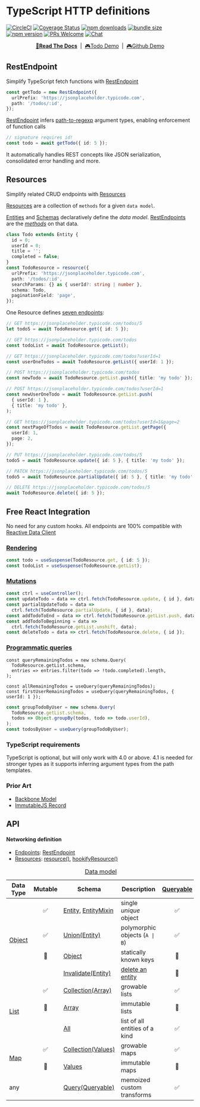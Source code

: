 # TypeScript HTTP definitions

[![CircleCI](https://circleci.com/gh/reactive/data-client/tree/master.svg?style=shield)](https://circleci.com/gh/reactive/data-client)
[![Coverage Status](https://img.shields.io/codecov/c/gh/reactive/data-client/master.svg?style=flat-square)](https://app.codecov.io/gh/reactive/data-client?branch=master)
[![npm downloads](https://img.shields.io/npm/dm/@data-client/rest.svg?style=flat-square)](https://www.npmjs.com/package/@data-client/rest)
[![bundle size](https://img.shields.io/bundlephobia/minzip/@data-client/rest?style=flat-square)](https://bundlephobia.com/result?p=@data-client/rest)
[![npm version](https://img.shields.io/npm/v/@data-client/rest.svg?style=flat-square)](https://www.npmjs.com/package/@data-client/rest)
[![PRs Welcome](https://img.shields.io/badge/PRs-welcome-brightgreen.svg?style=flat-square)](http://makeapullrequest.com)
[![Chat](https://img.shields.io/discord/768254430381735967.svg?style=flat-square&colorB=758ED3)](https://discord.gg/35nb8Mz)

<div align="center">

**[📖Read The Docs](https://dataclient.io/rest)** &nbsp;|&nbsp; [🎮Todo Demo](https://stackblitz.com/github/reactive/data-client/tree/master/examples/todo-app?file=src%2Fresources%2FTodoResource.ts) &nbsp;|&nbsp; [🎮Github Demo](https://stackblitz.com/github/reactive/data-client/tree/master/examples/github-app?file=src%2Fresources%2FIssue.tsx)

</div>

## RestEndpoint

Simplify TypeScript fetch functions with [RestEndpoint](https://dataclient.io/rest/api/RestEndpoint)

```typescript
const getTodo = new RestEndpoint({
  urlPrefix: 'https://jsonplaceholder.typicode.com',
  path: '/todos/:id',
});
```

[RestEndpoint](https://dataclient.io/rest/api/RestEndpoint) infers [path-to-regexp](https://github.com/pillarjs/path-to-regexp#compile-reverse-path-to-regexp)
argument types, enabling enforcement of function calls

```typescript
// signature requires id!
const todo = await getTodo({ id: 5 });
```

It automatically handles REST concepts like JSON serialization, consolidated error handling and more.

## Resources

Simplify related CRUD endpoints with [Resources](https://dataclient.io/rest/api/resource)

[Resources](https://dataclient.io/rest/api/resource) are a collection of `methods` for a given `data model`.

[Entities](https://dataclient.io/rest/api/Entity) and [Schemas](https://dataclient.io/concepts/normalization) declaratively define the _data model_.
[RestEndpoints](https://dataclient.io/rest/api/RestEndpoint) are the [_methods_](<https://en.wikipedia.org/wiki/Method_(computer_programming)>) on
that data.

```typescript
class Todo extends Entity {
  id = 0;
  userId = 0;
  title = '';
  completed = false;
}
const TodoResource = resource({
  urlPrefix: 'https://jsonplaceholder.typicode.com',
  path: '/todos/:id',
  searchParams: {} as { userId?: string | number },
  schema: Todo,
  paginationField: 'page',
});
```

One Resource defines [seven endpoints](https://dataclient.io/rest/api/resource#members):

```typescript
// GET https://jsonplaceholder.typicode.com/todos/5
let todo5 = await TodoResource.get({ id: 5 });

// GET https://jsonplaceholder.typicode.com/todos
const todoList = await TodoResource.getList();

// GET https://jsonplaceholder.typicode.com/todos?userId=1
const userOneTodos = await TodoResource.getList({ userId: 1 });

// POST https://jsonplaceholder.typicode.com/todos
const newTodo = await TodoResource.getList.push({ title: 'my todo' });

// POST https://jsonplaceholder.typicode.com/todos?userId=1
const newUserOneTodo = await TodoResource.getList.push(
  { userId: 1 },
  { title: 'my todo' },
);

// GET https://jsonplaceholder.typicode.com/todos?userId=1&page=2
const nextPageOfTodos = await TodoResource.getList.getPage({
  userId: 1,
  page: 2,
});

// PUT https://jsonplaceholder.typicode.com/todos/5
todo5 = await TodoResource.update({ id: 5 }, { title: 'my todo' });

// PATCH https://jsonplaceholder.typicode.com/todos/5
todo5 = await TodoResource.partialUpdate({ id: 5 }, { title: 'my todo' });

// DELETE https://jsonplaceholder.typicode.com/todos/5
await TodoResource.delete({ id: 5 });
```

## Free React Integration

No need for any custom hooks. All endpoints are 100% compatible with [Reactive Data Client](https://dataclient.io)

### [Rendering](https://dataclient.io/docs/getting-started/data-dependency)

```typescript
const todo = useSuspense(TodoResource.get, { id: 5 });
const todoList = useSuspense(TodoResource.getList);
```

### [Mutations](https://dataclient.io/docs/getting-started/mutations)

```typescript
const ctrl = useController();
const updateTodo = data => ctrl.fetch(TodoResource.update, { id }, data);
const partialUpdateTodo = data =>
  ctrl.fetch(TodoResource.partialUpdate, { id }, data);
const addTodoToEnd = data => ctrl.fetch(TodoResource.getList.push, data);
const addTodoToBeginning = data =>
  ctrl.fetch(TodoResource.getList.unshift, data);
const deleteTodo = data => ctrl.fetch(TodoResource.delete, { id });
```

### [Programmatic queries](https://dataclient.io/rest/api/Query)

```tsx
const queryRemainingTodos = new schema.Query(
  TodoResource.getList.schema,
  entries => entries.filter(todo => !todo.completed).length,
);

const allRemainingTodos = useQuery(queryRemainingTodos);
const firstUserRemainingTodos = useQuery(queryRemainingTodos, { userId: 1 });
```

```typescript
const groupTodoByUser = new schema.Query(
  TodoResource.getList.schema,
  todos => Object.groupBy(todos, todo => todo.userId),
);
const todosByUser = useQuery(groupTodoByUser);
```

### TypeScript requirements

TypeScript is optional, but will only work with 4.0 or above. 4.1 is needed for stronger types as it
supports inferring argument types from the path templates.

### Prior Art

- [Backbone Model](https://backbonejs.org/#Model)
- [ImmutableJS Record](https://immutable-js.github.io/immutable-js/docs/#/Record)

## API

#### Networking definition

- [Endpoints](https://dataclient.io/rest/api/Endpoint): [RestEndpoint](https://dataclient.io/rest/api/RestEndpoint)
- [Resources](https://dataclient.io/docs/getting-started/resource): [resource()](https://dataclient.io/rest/api/resource), [hookifyResource()](https://dataclient.io/rest/api/hookifyResource)

<table>
<caption>
<a href="https://dataclient.io/docs/concepts/normalization">Data model</a>
</caption>
<thead>
<tr>
<th>Data Type</th>
<th>Mutable</th>
<th>Schema</th>
<th>Description</th>
<th><a href="https://dataclient.io/rest/api/schema#queryable">Queryable</a></th>
</tr>
</thead>
<tbody><tr>
<td rowSpan="4"><a href="https://en.wikipedia.org/wiki/Object_(computer_science)">Object</a></td>
<td align="center">✅</td>
<td><a href="https://dataclient.io/rest/api/Entity">Entity</a>, <a href="https://dataclient.io/rest/api/EntityMixin">EntityMixin</a></td>
<td>single <em>unique</em> object</td>
<td align="center">✅</td>
</tr>
<tr>
<td align="center">✅</td>
<td><a href="https://dataclient.io/rest/api/Union">Union(Entity)</a></td>
<td>polymorphic objects (<code>A | B</code>)</td>
<td align="center">✅</td>
</tr>
<tr>
<td align="center">🛑</td>
<td><a href="https://dataclient.io/rest/api/Object">Object</a></td>
<td>statically known keys</td>
<td align="center">🛑</td>
</tr>
<tr>
<td align="center"></td>
<td><a href="https://dataclient.io/rest/api/Invalidate">Invalidate(Entity)</a></td>
<td><a href="https://dataclient.io/docs/concepts/expiry-policy#invalidate-entity">delete an entity</a></td>
<td align="center">🛑</td>
</tr>
<tr>
<td rowSpan="3"><a href="https://en.wikipedia.org/wiki/List_(abstract_data_type)">List</a></td>
<td align="center">✅</td>
<td><a href="https://dataclient.io/rest/api/Collection">Collection(Array)</a></td>
<td>growable lists</td>
<td align="center">✅</td>
</tr>
<tr>
<td align="center">🛑</td>
<td><a href="https://dataclient.io/rest/api/Array">Array</a></td>
<td>immutable lists</td>
<td align="center">🛑</td>
</tr>
<tr>
<td align="center"> </td>
<td><a href="https://dataclient.io/rest/api/All">All</a></td>
<td>list of all entities of a kind</td>
<td align="center">✅</td>
</tr>
<tr>
<td rowSpan="2"><a href="https://en.wikipedia.org/wiki/Associative_array">Map</a></td>
<td align="center">✅</td>
<td><a href="https://dataclient.io/rest/api/Collection">Collection(Values)</a></td>
<td>growable maps</td>
<td align="center">✅</td>
</tr>
<tr>
<td align="center">🛑</td>
<td><a href="https://dataclient.io/rest/api/Values">Values</a></td>
<td>immutable maps</td>
<td align="center">🛑</td>
</tr>
<tr>
<td>any</td>
<td align="center"></td>
<td><a href="https://dataclient.io/rest/api/Query">Query(Queryable)</a></td>
<td>memoized custom transforms</td>
<td align="center">✅</td>
</tr>
</tbody></table>
